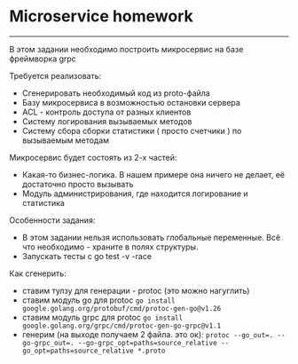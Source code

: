 # Microservice homework

-----

В этом задании необходимо построить микросервис на базе фреймворка grpc

Требуется реализовать:

* Сгенерировать необходимый код из proto-файла
* Базу микросервиса в возможностью остановки сервера
* ACL - контроль доступа от разных клиентов
* Систему логирования вызываемых методов
* Систему сбора сборки статистики ( просто счетчики ) по вызываемым методам

Микросервис будет состоять из 2-х частей:
* Какая-то бизнес-логика. В нашем примере она ничего не делает, её достаточно просто вызывать
* Модуль администрирования, где находится логирование и статистика


Особенности задания:

* В этом задании нельзя использовать глобальные переменные. Всё что необходимо - храните в полях структуры.
* Запускать тесты с go test -v -race

Как сгенерить:
- ставим тулзу для генерации - protoc (это можно нагуглить)
- ставим модуль go для protoc `go install google.golang.org/protobuf/cmd/protoc-gen-go@v1.26`
- ставим модуль grpc для protoc `go install google.golang.org/grpc/cmd/protoc-gen-go-grpc@v1.1`
- генерим (на выходе получаем 2 файла. это ок): `protoc --go_out=. --go-grpc_out=. --go-grpc_opt=paths=source_relative --go_opt=paths=source_relative *.proto`